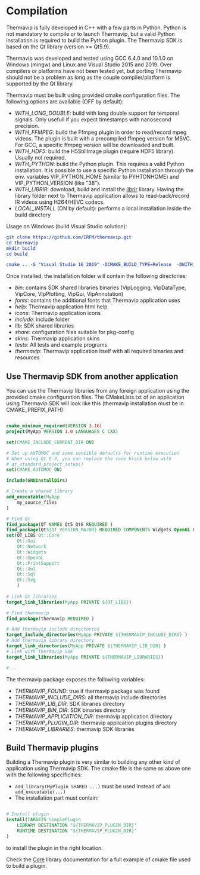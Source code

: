 


# Compilation

Thermavip is fully developed in C++ with a few parts in Python. Python is not mandatory to compile or to launch Thermavip, but a valid Python installation 
is required to build the Python plugin. The Thermavip SDK is based on the Qt library (version >= Qt5.9).

Thermavip was developed and tested using GCC 6.4.0 and 10.1.0 on Windows (mingw) and Linux and Visual Studio 2015 and 2019. 
Over compilers or platforms have not been tested yet, but porting Thermavip should not be a problem as long as the couple compiler/platform is supported by the Qt library.

Thermavip must be built using provided cmake configuration files. The following options are available (OFF by default):

-	*WITH_LONG_DOUBLE*: build with long double support for temporal signals. Only usefull if you expect timestamps with nanosecond precision.
-	*WITH_FFMPEG*: build the Ffmpeg plugin in order to read/record mpeg videos. The plugin is built with a precompiled ffmpeg version for MSVC. For GCC, a specific ffmpeg version will be downloaded and built.
-	*WITH_HDF5*: build the H5StillImage plugin (require HDF5 library). Usually not required.
-	*WITH_PYTHON*: build the Python plugin. This requires a valid Python installation. It is possible to use a specific Python installation through the env. variables VIP_PYTHON_HOME (similar to PYHTONHOME) and VIP_PYTHON_VERSION (like "38").
-	*WITH_LIBRIR*: download, build and install the [librir](https://github.com/IRFM/librir) library. Having the library folder next to Thermavip application allows to read-back/record IR videos using H264/HEVC codecs.
-	*LOCAL_INSTALL* (ON by default): performs a local installation inside the build directory
 
Usage on Windows (build Visual Studio solution):

```cmake
git clone https://github.com/IRFM/thermavip.git
cd thermavip
mkdir build
cd build

cmake .. -G "Visual Studio 16 2019" -DCMAKE_BUILD_TYPE=Release  -DWITH_PYTHON=ON -DWITH_FFMPEG=ON -DWITH_LIBRIR=ON -DCMAKE_PREFIX_PATH="absolute_path_to_QT_library" 

```

Once installed, the installation folder will  contain the following directories:

-	*bin*: contains SDK shared libraries binaries (VipLogging, VipDataType, VipCore, VipPlotting, VipGui, VipAnnotation)
-	*fonts*: contains the additional fonts that Thermavip application uses
-	*help*: Thermavip application html help
-	*icons*: Thermavip application icons
-	*include*: include folder
-	*lib*: SDK shared libraries
-	*share*: configuration files suitable for pkg-config
-	*skins*: Thermavip application skins
-	*tests*: All tests and example programs
-	*thermavip*: Thermavip application itself with all required binaries and resources

## Use Thermavip SDK from another application

You can use the Thermavip libraries from any foreign application using the provided cmake configuration files.
The CMakeLists.txt of an application using Thermavip SDK will look like this (thermavip installation must be in CMAKE_PREFIX_PATH):

```cmake

cmake_minimum_required(VERSION 3.16)
project(MyApp VERSION 1.0 LANGUAGES C CXX)

set(CMAKE_INCLUDE_CURRENT_DIR ON)

# Set up AUTOMOC and some sensible defaults for runtime execution
# When using Qt 6.3, you can replace the code block below with
# qt_standard_project_setup()
set(CMAKE_AUTOMOC ON)

include(GNUInstallDirs)

# Create a shared library
add_executable(MyApp
    my_source_files
)

# Find Qt
find_package(QT NAMES Qt5 Qt6 REQUIRED )
find_package(Qt${QT_VERSION_MAJOR} REQUIRED COMPONENTS Widgets OpenGL Core Gui Xml Network Sql PrintSupport Svg)
set(QT_LIBS Qt::Core
    Qt::Gui
    Qt::Network
	Qt::Widgets
	Qt::OpenGL
	Qt::PrintSupport
    Qt::Xml
	Qt::Sql
	Qt::Svg
	)
	
# Link Qt libraries
target_link_libraries(MyApp PRIVATE ${QT_LIBS})

# Find thermavip
find_package(thermavip REQUIRED )

# Add thermavip include directories
target_include_directories(MyApp PRIVATE ${THERMAVIP_INCLUDE_DIRS} )
# Add thermavip library directory
target_link_directories(MyApp PRIVATE ${THERMAVIP_LIB_DIR} )
# Link with thermavip SDK
target_link_libraries(MyApp PRIVATE ${THERMAVIP_LIBRARIES})

#...

```

The thermavip package exposes the following variables:

-	*THERMAVIP_FOUND*: true if thermavip package was found
-	*THERMAVIP_INCLUDE_DIRS*: all thermavip include directories
-	*THERMAVIP_LIB_DIR*: SDK libraries directory
-	*THERMAVIP_BIN_DIR*: SDK binaries directory
-	*THERMAVIP_APPLICATION_DIR*: thermavip application directory
-	*THERMAVIP_PLUGIN_DIR*: thermavip application plugins directory
-	*THERMAVIP_LIBRARIES*: thermavip SDK libraries


## Build Thermavip plugins

Building a Thermavip plugin is very similar to building any other kind of application using Thermavip SDK.
The cmake file is the same as above one with the following specificities:

-	`add_library(MyPlugin SHARED ...)` must be used instead of `add add_executable(...)`
-	The installation part must contain:

```cmake

# Install plugin
install(TARGETS SimplePlugin
	LIBRARY DESTINATION "${THERMAVIP_PLUGIN_DIR}"
    RUNTIME DESTINATION "${THERMAVIP_PLUGIN_DIR}"
)
```
to install the plugin in the right location.

Check the [Core](core.md) library documentation for a full example of cmake file used to build a plugin.
